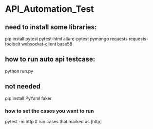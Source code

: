 # API_Automation_Test

## need to install some libraries:
pip install pytest pytest-html allure-pytest pymongo requests requests-toolbelt websocket-client
base58

## how to run auto api testcase:
python run.py

## not needed
pip install PyYaml faker

### how to set the cases you want to run
pytest -m http  # run cases that marked as [http]